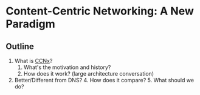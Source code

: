 <!-- Global References -->
[top]: #top "go to top"
[ccnx]: http://www.ccnx.org "CCNx Website" 
<!-- end: GLobal References-->

# Content-Centric Networking: A New Paradigm 
<a name="top"></a>

## Outline
1. What is [CCNx][ccnx]?
	1. What's the motivation and history?
	2. How does it work? (large architecture conversation)
3. Better/Different from DNS?
	4. How does it compare?
	5. What should we do?



	











